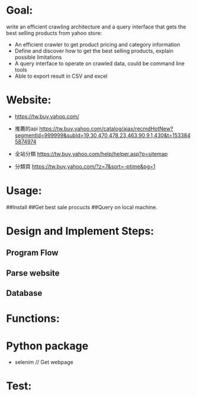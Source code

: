 # Goal:
write an efficient crawling architecture and a query interface that gets the best selling products from yahoo store: 
* An efficient crawler to get product pricing and category information
* Define and discover how to get the best selling products, explain possible limitations
* A query interface to operate on crawled data, could be command line tools 
* Able to export result in CSV and excel

# Website:
* https://tw.buy.yahoo.com/
* 推薦的api 
https://tw.buy.yahoo.com/catalog/ajax/recmdHotNew?segmentId=999999&subId=19,30,470,478,23,463,90,9,1,430&t=1533845874974

* 全站分類
https://tw.buy.yahoo.com/help/helper.asp?p=sitemap

* 分類頁
https://tw.buy.yahoo.com/?z=7&sort=-ptime&pg=1

# Usage:
##Install
##Get best sale procucts
##Query on local machine.

# Design and Implement Steps: 
## Program Flow 
## Parse website
## Database

# Functions:

# Python package
* selenim // Get webpage

# Test:
